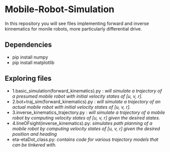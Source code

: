 # Mobile-Robot-Simulation
In this repository you will see files implementing forward and inverse kinnematics for monile robots, more particularly differential drive.

## Dependencies

 - pip install numpy
 - pip install matplotlib
 
## Exploring files
 - 1.basic_simulation(forward_kinematics).py : *will simulate a trajectory of a presumed mobile robot with initial velocity states of [u, v, r].*  
 - 2.bot+traj_sim(forward_kinematics).py :  *will simulate a trajectory of an actual mobile robot with initial velocity states of [u, v, r].* 
 - 3.inverse_kinematics_trajectory.py : *will simulate a trajectory of a mobile robot by computing velocity states of [u, v, r] given the desired states.*
 - 4.lineOFsight(inverse_kinematics).py: *simulates path planning of a mobile robot by computing velocity states of [u, v, r] given the desired position and heading*
 - eta-etaDot_class.py: *contains code for various trajectory models that can be tinkered with.* 

